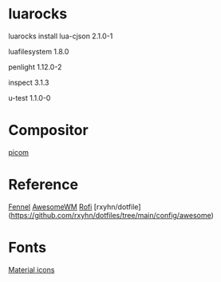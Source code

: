 # luarocks

luarocks install lua-cjson 2.1.0-1

luafilesystem 1.8.0

penlight 1.12.0-2

inspect 3.1.3

u-test 1.1.0-0

# Compositor

[picom](https://github.com/yshui/picom)

# Reference

[Fennel](https://fennel-lang.org/)
[AwesomeWM](https://awesomewm.org/doc/)
[Rofi](https://github.com/davatorium/rofi)
[rxyhn/dotfile] (https://github.com/rxyhn/dotfiles/tree/main/config/awesome)

# Fonts

[Material icons](https://github.com/google/material-design-icons/blob/master/font/MaterialIconsRound-Regular.otf)
